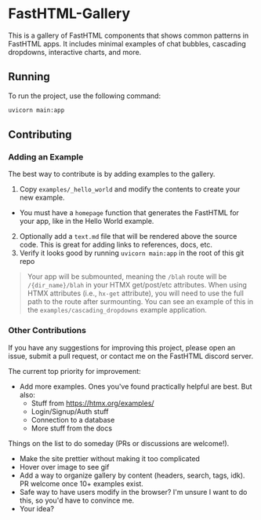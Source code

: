 # FastHTML-Gallery

This is a gallery of FastHTML components that shows common patterns in FastHTML apps. It includes minimal examples of chat bubbles, cascading dropdowns, interactive charts, and more.

## Running

To run the project, use the following command:

```bash
uvicorn main:app
```

## Contributing

### Adding an Example

The best way to contribute is by adding examples to the gallery.  

1. Copy `examples/_hello_world` and modify the contents to create your new example.  
  + You must have a `homepage` function that generates the FastHTML for your app, like in the Hello World example.
2. Optionally add a `text.md` file that will be rendered above the source code.  This is great for adding links to references, docs, etc.
3. Verify it looks good by running `uvicorn main:app` in the root of this git repo

> Your app will be submounted, meaning the `/blah` route will be `/{dir_name}/blah` in your HTMX get/post/etc attributes.  When using HTMX attributes (i.e., `hx-get` attribute), you will need to use the full path to the route after surmounting.  You can see an example of this in the `examples/cascading_dropdowns` example application.

### Other Contributions

If you have any suggestions for improving this project, please open an issue, submit a pull request, or contact me on the FastHTML discord server.

The current top priority for improvement:

+ Add more examples.  Ones you've found practically helpful are best.  But also:
  + Stuff from https://htmx.org/examples/
  + Login/Signup/Auth stuff
  + Connection to a database
  + More stuff from the docs

Things on the list to do someday (PRs or discussions are welcome!).

+ Make the site prettier without making it too complicated
+ Hover over image to see gif
+ Add a way to organize gallery by content (headers, search, tags, idk).  PR welcome once 10+ examples exist.
+ Safe way to have users modify in the browser?  I'm unsure I want to do this, so you'd have to convince me.
+ Your idea?
